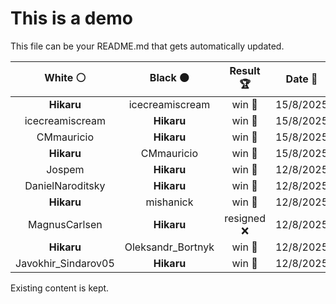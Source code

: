 # This is a demo

This file can be your README.md that gets automatically updated.

<!--START_SECTION:chessStats-->
<!-- Automatically generated with https://github.com/Balastrong/chess-stats-action -->

| White ⚪ | Black ⚫ | Result 🏆 | Date 📅 | Position 🗺️ |
|:---:|:---:|:---:|:---:|:---:|
| **Hikaru** | icecreamiscream | win 🥇 | 15/8/2025 | <a href="http://www.ee.unb.ca/cgi-bin/tervo/fen.pl?select=8/8/2p1p3/p1p3q1/P1P1P1k1/5Q2/3pK3/8 b - - 5 59">Link</a> |
| icecreamiscream | **Hikaru** | win 🥇 | 15/8/2025 | <a href="http://www.ee.unb.ca/cgi-bin/tervo/fen.pl?select=8/8/2R5/1K4r1/P1Bk4/8/5b2/8 w - - 7 63">Link</a> |
| CMmauricio | **Hikaru** | win 🥇 | 15/8/2025 | <a href="http://www.ee.unb.ca/cgi-bin/tervo/fen.pl?select=R7/6b1/P7/2r4k/8/1K6/8/5q2 w - - 0 55">Link</a> |
| **Hikaru** | CMmauricio | win 🥇 | 15/8/2025 | <a href="http://www.ee.unb.ca/cgi-bin/tervo/fen.pl?select=2r5/6k1/B1n3p1/2R4p/4P3/4KPP1/8/8 b - - 18 58">Link</a> |
| Jospem | **Hikaru** | win 🥇 | 12/8/2025 | <a href="http://www.ee.unb.ca/cgi-bin/tervo/fen.pl?select=8/8/8/1p6/1P6/1Pq5/K5k1/8 w - - 6 63">Link</a> |
| DanielNaroditsky | **Hikaru** | win 🥇 | 12/8/2025 | <a href="http://www.ee.unb.ca/cgi-bin/tervo/fen.pl?select=8/8/R7/2b2p1p/5k2/6nP/6P1/4NK2 w - - 2 69">Link</a> |
| **Hikaru** | mishanick | win 🥇 | 12/8/2025 | <a href="http://www.ee.unb.ca/cgi-bin/tervo/fen.pl?select=r6k/6Rp/1p1KNB2/3p1P2/3P4/4r3/6P1/8 b - - 4 44">Link</a> |
| MagnusCarlsen | **Hikaru** | resigned ❌ | 12/8/2025 | <a href="http://www.ee.unb.ca/cgi-bin/tervo/fen.pl?select=8/p2PR3/1pk5/4P3/8/P1K5/5r2/8 b - - 2 54">Link</a> |
| **Hikaru** | Oleksandr_Bortnyk | win 🥇 | 12/8/2025 | <a href="http://www.ee.unb.ca/cgi-bin/tervo/fen.pl?select=8/3k4/R3B3/5r2/1K6/8/8/8 b - - 62 97">Link</a> |
| Javokhir_Sindarov05 | **Hikaru** | win 🥇 | 12/8/2025 | <a href="http://www.ee.unb.ca/cgi-bin/tervo/fen.pl?select=8/8/8/7p/5nk1/2pK4/4N3/8 w - - 10 65">Link</a> |

<!--END_SECTION:chessStats-->

Existing content is kept.

